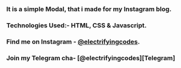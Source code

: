 ### It is a simple Modal, that i made for my Instagram blog.

### Technologies Used:- HTML, CSS & Javascript.

### Find me on Instagram - [@electrifyingcodes][Instagram].
### Join my Telegram cha- [@electrifyingcodes][Telegram]
[Instagram]: https://www.instagram.com/electrifyingcodes